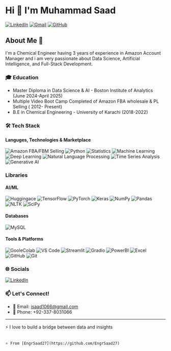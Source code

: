 # Hi 👋 I'm Muhammad Saad

[![LinkedIn](https://img.shields.io/badge/LinkedIn-Muhammad--Saad-blue?style=flat&logo=linkedin)](https://www.linkedin.com/in/saadkhalid123/)
[![Gmail](https://img.shields.io/badge/Gmail-isaad1066@%40gmail.com-red?style=flat&logo=gmail)](mailto:isaad1066@gmail.com)
[![GitHub](https://img.shields.io/badge/GitHub-EngrSaad27-black?style=flat&logo=github)](https://github.com/EngrSaad27)

## About Me 🚀

I'm a Chemical Engineer having 3 years of experience in Amazon Account Manager and i am very passionate about Data Science, Artificial Intelligence, and Full-Stack Development.

### 🎓 Education
- Master Diploma in Data Science & AI - Boston Institute of Analytics (June 2024-April 2025)
- Multiple Video Boot Camp Completed of Amazon FBA wholesale & PL Selling ( 2012- Present)
- B.E in Chemical Engineering - University of Karachi (2018-2022)


### 🛠️ Tech Stack

#### Languges, Technologies & Marketplace
![Amazon FBA/FBM Selling](https://img.shields.io/badge/Amazon-000000?style=for-the-badge&logo=Amazon&logoColor=white)
![Python](https://img.shields.io/badge/Python-3776AB?style=for-the-badge&logo=python&logoColor=white)
![Statistics](https://img.shields.io/badge/Statistics-E34F26?style=for-the-badge&logo=statistics&logoColor=white)
![Machine Learning](https://img.shields.io/badge/Machine--Learning-B75F5F?style=for-the-badge&logo=machinelearning&logoColor=white)
![Deep Learning](https://img.shields.io/badge/Deep--Learning-EC1794?style=for-the-badge&logo=deeplearning&logoColor=white)
![Natural Language Processing](https://img.shields.io/badge/Natural--Language--Processing-274E13?style=for-the-badge&logo=nlp&logoColor=white)
![Time Series Analysis](https://img.shields.io/badge/Time--Series--Analysis-783F04?style=for-the-badge&logo=timeseries&logoColor=white)
![Generative AI](https://img.shields.io/badge/Generative--AI-000000?style=for-the-badge&logo=generativeai&logoColor=white)



### Libraries


#### AI/ML

![Huggingace](https://img.shields.io/badge/HuggingFace-274E13?style=for-the-badge&logo=huggingface&logoColor=white)
![TensorFlow](https://img.shields.io/badge/TensorFlow-FF6F00?style=for-the-badge&logo=tensorflow&logoColor=white)
![PyTorch](https://img.shields.io/badge/PyTorch-EE4C2C?style=for-the-badge&logo=pytorch&logoColor=white)
![Keras](https://img.shields.io/badge/Keras-D00000?style=for-the-badge&logo=keras&logoColor=white)
![NumPy](https://img.shields.io/badge/NumPy-013243?style=for-the-badge&logo=numpy&logoColor=white)
![Pandas](https://img.shields.io/badge/Pandas-150458?style=for-the-badge&logo=pandas&logoColor=white)
![NLTK](https://img.shields.io/badge/NLTK-FFF2CC?style=for-the-badge&logo=naturallanguagetoolkit&logoColor=black)
![SciPy](https://img.shields.io/badge/SciPy-7F6000?style=for-the-badge&logo=scipy&logoColor=black)

#### Databases
![MySQL](https://img.shields.io/badge/MySQL-4479A1?style=for-the-badge&logo=mysql&logoColor=white)

#### Tools & Platforms

![GooleColab](https://img.shields.io/badge/Google--Colab-FFFFFF?style=for-the-badge&logo=googlecolab&logoColor=BF9000)
![VS Code](https://img.shields.io/badge/VS_Code-007ACC?style=for-the-badge&logo=visual-studio-code&logoColor=white)
![Streamlit](https://img.shields.io/badge/Streamlit-20232A?style=for-the-badge&logo=streamlit&logoColor=61DAFB)
![Gradio](https://img.shields.io/badge/Gradio-000000?style=for-the-badge&logo=gradio&logoColor=white)
![PowerBI](https://img.shields.io/badge/PowerBI-ED8B00?style=for-the-badge&logo=BI&logoColor=white)
![Excel](https://img.shields.io/badge/Excel-00599C?style=for-the-badge&logo=excel&logoColor=white)
![GitHub](https://img.shields.io/badge/GitHub-181717?style=for-the-badge&logo=github&logoColor=white)
![Git](https://img.shields.io/badge/Git-F05032?style=for-the-badge&logo=git&logoColor=white)


### 🌐 Socials
[![LinkedIn](https://img.shields.io/badge/LinkedIn-0077B5?style=for-the-badge&logo=linkedin&logoColor=white)](https://www.linkedin.com/in/saadkhalid123/)


### 📫 Let's Connect!
- 📧 Email: isaad1066@gmail.com
- 📱 Phone: +92-337-8031066

---

⚡️ I love to build a bridge between data and insights

```text

⭐️ From [EngrSaad27](https://github.com/EngrSaad27)
